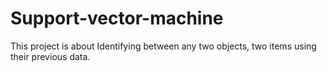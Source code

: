# Support-vector-machine
This project is about Identifying between any two objects, two items using their previous data.
